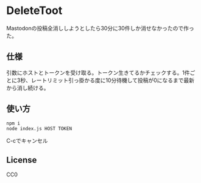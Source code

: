 # DeleteToot
Mastodonの投稿全消ししようとしたら30分に30件しか消せなかったので作った。

## 仕様
引数にホストとトークンを受け取る。トークン生きてるかチェックする。1件ごとに3秒、レートリミット引っ掛かる度に10分待機して投稿が0になるまで最新から消し続ける。

## 使い方
```
npm i
node index.js HOST TOKEN
```

C-cでキャンセル

## License
CC0
